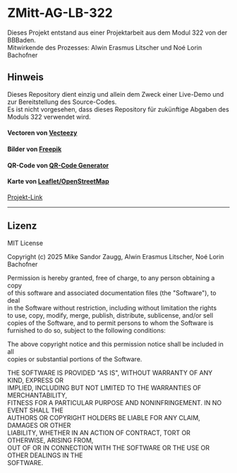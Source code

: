 # ZMitt-AG-LB-322

Dieses Projekt entstand aus einer Projektarbeit aus dem Modul 322 von der BBBaden.  
Mitwirkende des Prozesses: Alwin Erasmus Litscher und Noé Lorin Bachofner

## Hinweis
Dieses Repository dient einzig und allein dem Zweck einer Live-Demo und zur Bereitstellung des Source-Codes.  
Es ist nicht vorgesehen, dass dieses Repository für zukünftige Abgaben des Moduls 322 verwendet wird.

#### Vectoren von [Vecteezy](https://www.vecteezy.com/free-vector)  
#### Bilder von [Freepik](https://www.freepik.com/)  
#### QR-Code von [QR-Code Generator](https://app.qr-code-generator.com/)  
#### Karte von [Leaflet/OpenStreetMap](https://leafletjs.com/)

[Projekt-Link](https://mike-s-zaugg.github.io/ZMitt-AG-LB-322/index.html)

---

## Lizenz

MIT License

Copyright (c) 2025 Mike Sandor Zaugg, Alwin Erasmus Litscher, Noé Lorin Bachofner

Permission is hereby granted, free of charge, to any person obtaining a copy  
of this software and associated documentation files (the "Software"), to deal  
in the Software without restriction, including without limitation the rights  
to use, copy, modify, merge, publish, distribute, sublicense, and/or sell  
copies of the Software, and to permit persons to whom the Software is  
furnished to do so, subject to the following conditions:

The above copyright notice and this permission notice shall be included in all  
copies or substantial portions of the Software.

THE SOFTWARE IS PROVIDED "AS IS", WITHOUT WARRANTY OF ANY KIND, EXPRESS OR  
IMPLIED, INCLUDING BUT NOT LIMITED TO THE WARRANTIES OF MERCHANTABILITY,  
FITNESS FOR A PARTICULAR PURPOSE AND NONINFRINGEMENT. IN NO EVENT SHALL THE  
AUTHORS OR COPYRIGHT HOLDERS BE LIABLE FOR ANY CLAIM, DAMAGES OR OTHER  
LIABILITY, WHETHER IN AN ACTION OF CONTRACT, TORT OR OTHERWISE, ARISING FROM,  
OUT OF OR IN CONNECTION WITH THE SOFTWARE OR THE USE OR OTHER DEALINGS IN THE  
SOFTWARE.
